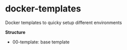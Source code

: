 # docker-templates
Docker templates to quicky setup different environments

**Structure**

* 00-template: base template
